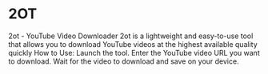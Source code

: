 # 2OT
2ot - YouTube Video Downloader  2ot is a lightweight and easy-to-use tool that allows you to download YouTube videos at the highest available quality quickly  How to Use:  Launch the tool.  Enter the YouTube video URL you want to download.  Wait for the video to download and save on your device.
